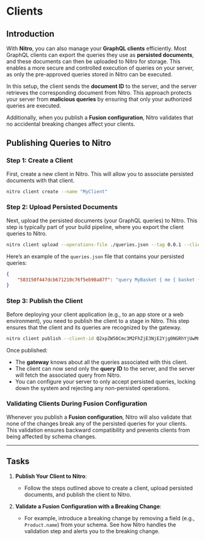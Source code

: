 # Clients

## Introduction

With **Nitro**, you can also manage your **GraphQL clients** efficiently. 
Most GraphQL clients can export the queries they use as **persisted documents**, and these documents can then be uploaded to Nitro for storage. 
This enables a more secure and controlled execution of queries on your server, as only the pre-approved queries stored in Nitro can be executed.

In this setup, the client sends the **document ID** to the server, and the server retrieves the corresponding document from Nitro. 
This approach protects your server from **malicious queries** by ensuring that only your authorized queries are executed.

Additionally, when you publish a **Fusion configuration**, Nitro validates that no accidental breaking changes affect your clients.

## Publishing Queries to Nitro

### Step 1: Create a Client

First, create a new client in Nitro. This will allow you to associate persisted documents with that client.

```bash
nitro client create --name "MyClient"
```

### Step 2: Upload Persisted Documents

Next, upload the persisted documents (your GraphQL queries) to Nitro. This step is typically part of your build pipeline, where you export the client queries to Nitro.

```bash
nitro client upload --operations-file ./queries.json --tag 0.0.1 --client-id Q2xpZW50Cmc3M2FhZjE3NjE2Yjg0NGRhYjUwMmFiZTU0NDU3MzhhZA==
```

Here’s an example of the `queries.json` file that contains your persisted queries:

```json title=queries.json
{
    "583150f447dcb671210c76f5eb98a87f": "query MyBasket { me { basket { id items { quantity unitPrice product { name price } } } } }"
}
```

### Step 3: Publish the Client

Before deploying your client application (e.g., to an app store or a web environment), you need to publish the client to a stage in Nitro. 
This step ensures that the client and its queries are recognized by the gateway.

```bash
nitro client publish --client-id Q2xpZW50Cmc3M2FhZjE3NjE2Yjg0NGRhYjUwMmFiZTU0NDU3MzhhZA== --tag 0.0.1 --stage dev
```

Once published:
- The **gateway** knows about all the queries associated with this client.
- The client can now send only the **query ID** to the server, and the server will fetch the associated query from Nitro.
- You can configure your server to only accept persisted queries, locking down the system and rejecting any non-persisted operations.

### Validating Clients During Fusion Configuration

Whenever you publish a **Fusion configuration**, Nitro will also validate that none of the changes break any of the persisted queries for your clients. 
This validation ensures backward compatibility and prevents clients from being affected by schema changes.

--- 

## Tasks

1. **Publish Your Client to Nitro**:
   - Follow the steps outlined above to create a client, upload persisted documents, and publish the client to Nitro.

2. **Validate a Fusion Configuration with a Breaking Change**:
   - For example, introduce a breaking change by removing a field (e.g., `Product.name`) from your schema. See how Nitro handles the validation step and alerts you to the breaking change.

